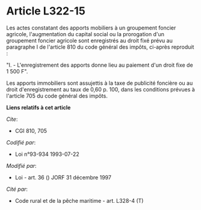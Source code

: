 # Article L322-15

Les actes constatant des apports mobiliers à un groupement foncier agricole, l'augmentation du capital social ou la
prorogation d'un groupement foncier agricole sont enregistrés au droit fixé prévu au paragraphe I de l'article 810 du code
général des impôts, ci-après reproduit :

"I. - L'enregistrement des apports donne lieu au paiement d'un droit fixe de 1 500 F".

Les apports immobiliers sont assujettis à la taxe de publicité foncière ou au droit d'enregistrement au taux de 0,60 p. 100,
dans les conditions prévues à l'article 705 du code général des impôts.

**Liens relatifs à cet article**

_Cite_:

  - CGI 810, 705

_Codifié par_:

  - Loi n°93-934 1993-07-22

_Modifié par_:

  - Loi - art. 36 () JORF 31 décembre 1997

_Cité par_:

  - Code rural et de la pêche maritime - art. L328-4 (T)

